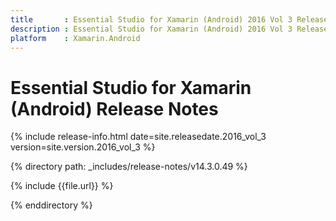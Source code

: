 ```yaml
---
title       : Essential Studio for Xamarin (Android) 2016 Vol 3 Release Notes
description : Essential Studio for Xamarin (Android) 2016 Vol 3 Release Notes
platform    : Xamarin.Android
---
```


# Essential Studio for Xamarin (Android) Release Notes

{% include release-info.html date=site.releasedate.2016_vol_3 version=site.version.2016_vol_3 %} 

{% directory path: _includes/release-notes/v14.3.0.49 %}

{% include {{file.url}} %}

{% enddirectory %}